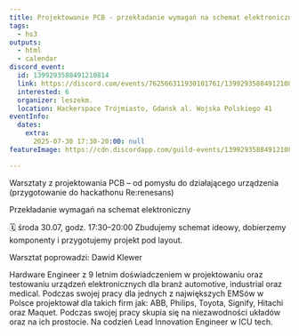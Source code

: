 ```yaml
---
title: Projektowanie PCB - przekładanie wymagań na schemat elektroniczny
tags:
  - hs3
outputs:
  - html
  - calendar
discord_event:
  id: 1399293588491210814
  link: https://discord.com/events/762566311930101761/1399293588491210814
  interested: 6
  organizer: leszekm.
  location: Hackerspace Trójmiasto, Gdańsk al. Wojska Polskiego 41
eventInfo:
  dates:
    extra:
      2025-07-30 17:30-20:00: null
featureImage: https://cdn.discordapp.com/guild-events/1399293588491210814/b560d47694cadf66be9a8b6aa2b029c5.png?size=1024

---
```


Warsztaty z projektowania PCB – od pomysłu do działającego urządzenia
(przygotowanie do hackathonu Re:renesans)


Przekładanie wymagań na schemat elektroniczny

🗓️ środa 30.07, godz. 17:30–20:00
Zbudujemy schemat ideowy, dobierzemy komponenty i przygotujemy projekt pod layout.

Warsztat poprowadzi: Dawid Klewer

Hardware Engineer z 9 letnim doświadczeniem w projektowaniu oraz testowaniu urządzeń elektronicznych dla branż automotive, industrial oraz medical. Podczas swojej pracy dla jednych z największych EMSów w Polsce projektował dla takich firm jak: ABB, Philips, Toyota, Signify, Hitachi oraz Maquet. Podczas swojej pracy skupia się na niezawodności układów oraz na ich prostocie. Na codzień Lead Innovation Engineer w ICU tech.
